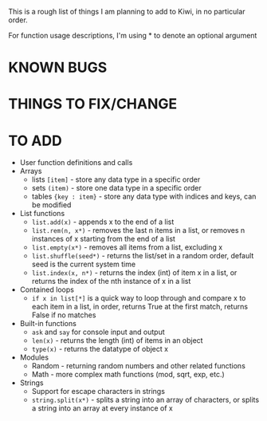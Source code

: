 This is a rough list of things I am planning to add to Kiwi, in no particular order.

For function usage descriptions, I'm using * to denote an optional argument

# KNOWN BUGS



# THINGS TO FIX/CHANGE



# TO ADD

* User function definitions and calls
* Arrays
	- lists ``[item]`` - store any data type in a specific order
	- sets ``(item)`` - store one data type in a specific order
	- tables ``{key : item}`` - store any data type with indices and keys, can be modified
* List functions
	- ``list.add(x)`` - appends x to the end of a list
	- ``list.rem(n, x*)`` - removes the last n items in a list, or removes n instances of x starting from the end of a list
	- ``list.empty(x*)`` - removes all items from a list, excluding x
 	- ``list.shuffle(seed*)`` - returns the list/set in a random order, default seed is the current system time
	- ``list.index(x, n*)`` - returns the index (int) of item x in a list, or returns the index of the nth instance of x in a list
* Contained loops
	- ``if x in list[*]`` is a quick way to loop through and compare x to each item in a list, in order, returns True at the first match, returns False if no matches
* Built-in functions
	- ``ask`` and ``say`` for console input and output
	- ``len(x)`` - returns the length (int) of items in an object
	- ``type(x)`` - returns the datatype of object x
* Modules
	- Random - returning random numbers and other related functions
	- Math - more complex math functions (mod, sqrt, exp, etc.)
* Strings
	- Support for escape characters in strings
	- ``string.split(x*)`` - splits a string into an array of characters, or splits a string into an array at every instance of x
